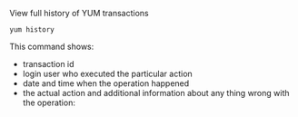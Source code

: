 View full history of YUM transactions
```
yum history
```
This command shows:
- transaction id
- login user who executed the particular action
- date and time when the operation happened
- the actual action and additional information about any thing wrong with the operation:
